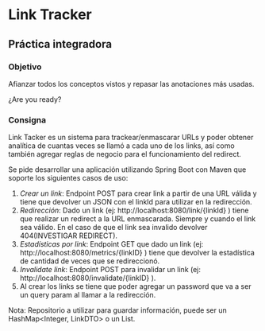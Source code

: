 # Link Tracker
## Práctica integradora

### Objetivo
Afianzar todos los conceptos vistos y repasar las anotaciones más usadas.

¿Are you ready?

### Consigna
Link Tacker es un sistema para trackear/enmascarar URLs y poder obtener analítica de cuantas veces se llamó a cada uno de los links, así como también agregar reglas de negocio para el funcionamiento del redirect.

Se pide desarrollar una aplicación utilizando Spring Boot con Maven que soporte los siguientes casos de uso:

1. _Crear un link_: Endpoint POST para crear link a partir de una URL válida y tiene que devolver un JSON con el linkId para utilizar en la redirección.
2. _Redirección_:  Dado un link (ej: http://localhost:8080/link/{linkId} ) tiene que realizar un redirect a la URL enmascarada. Siempre y cuando el link sea válido. En el caso de que el link sea invalido devolver 404(INVESTIGAR REDIRECT).
3. _Estadísticas por link_: Endpoint GET que dado un link (ej: http://localhost:8080/metrics/{linkID} ) tiene que devolver la estadística de cantidad de veces que se redireccionó.
4. _Invalidate link_: Endpoint POST para invalidar un link (ej: http://localhost:8080/invalidate/{linkID} ).
5. Al crear los links se tiene que poder agregar un password que va a ser un query param al llamar a la redirección.

Nota: Repositorio a utilizar para guardar información, puede ser un HashMap<Integer, LinkDTO> o un List<LinkDTO>.

